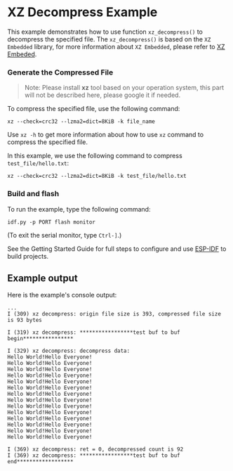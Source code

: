 # XZ Decompress Example

This example demonstrates how to use function `xz_decompress()` to decompress the specified file.
The `xz_decompress()` is based on the `XZ Embedded` library, for more information about `XZ Embedded`, please refer to [XZ Embeded](https://tukaani.org/xz/embedded.html).

### Generate the Compressed File

> Note:
> Please install **xz** tool based on your operation system, this part will not be described here, please google it if needed.

To compress the specified file, use the following command:

```shell
xz --check=crc32 --lzma2=dict=8KiB -k file_name
```

Use `xz -h` to get more information about how to use `xz` command to compress the specified file.

In this example, we use the following command to compress `test_file/hello.txt`:

```
xz --check=crc32 --lzma2=dict=8KiB -k test_file/hello.txt
```

### Build and flash

To run the example, type the following command:

```
idf.py -p PORT flash monitor
```

(To exit the serial monitor, type ``Ctrl-]``.)

See the Getting Started Guide for full steps to configure and use [ESP-IDF](https://github.com/espressif/esp-idf) to build projects.

## Example output

Here is the example's console output:

```
...
I (309) xz decompress: origin file size is 393, compressed file size is 93 bytes

I (319) xz decompress: *****************test buf to buf begin****************

I (329) xz decompress: decompress data:
Hello World!Hello Everyone!
Hello World!Hello Everyone!
Hello World!Hello Everyone!
Hello World!Hello Everyone!
Hello World!Hello Everyone!
Hello World!Hello Everyone!
Hello World!Hello Everyone!
Hello World!Hello Everyone!
Hello World!Hello Everyone!
Hello World!Hello Everyone!
Hello World!Hello Everyone!
Hello World!Hello Everyone!
Hello World!Hello Everyone!
Hello World!Hello Everyone!

I (369) xz decompress: ret = 0, decompressed count is 92
I (369) xz decompress: *****************test buf to buf end******************
```
